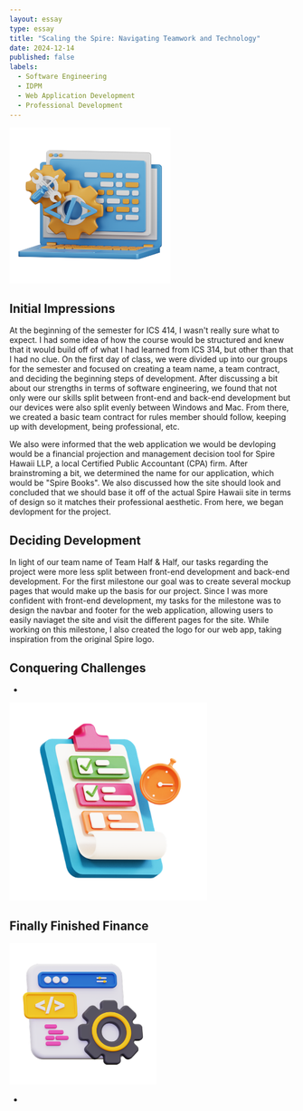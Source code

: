 ```yaml
---
layout: essay
type: essay
title: "Scaling the Spire: Navigating Teamwork and Technology"
date: 2024-12-14
published: false
labels:
  - Software Engineering
  - IDPM
  - Web Application Development
  - Professional Development
---
```


<img width="285px" height="275px"
     class="rounded float-start pe-4" 
     src="../img/studying/software-3d.png" >

## Initial Impressions

At the beginning of the semester for ICS 414, I wasn't really sure what to expect. I had some idea of how the course would be structured and knew that it would build off of what I had learned from ICS 314, but other than that I had no clue. On the first day of class, we were divided up into our groups for the semester and focused on creating a team name, a team contract, and deciding the beginning steps of development. After discussing a bit about our strengths in terms of software engineering, we found that not only were our skills split between front-end and back-end development but our devices were also split evenly between Windows and Mac. From there, we created a basic team contract for rules member should follow, keeping up with development, being professional, etc. 

We also were informed that the web application we would be devloping would be a financial projection and management decision tool for Spire Hawaii LLP, a local Certified Public Accountant (CPA) firm. After brainstroming a bit, we determined the name for our application, which would be "Spire Books". We also discussed how the site should look and concluded that we should base it off of the actual Spire Hawaii site in terms of design so it matches their professional aesthetic. From here, we began devlopment for the project.

## Deciding Development

In light of our team name of Team Half & Half, our tasks regarding the project were more less split between front-end development and back-end development. For the first milestone our goal was to create several mockup pages that would make up the basis for our project. Since I was more confident with front-end development, my tasks for the milestone was to design the navbar and footer for the web application, allowing users to easily naviaget the site and visit the different pages for the site. While working on this milestone, I also created the logo for our web app, taking inspiration from the original Spire logo.

## Conquering Challenges

*

<img width="350px" height="350px"
     class="rounded float-start pe-4" 
     src="../img/studying/idpm-3d.png" >


## Finally Finished Finance

<img width="260px" height="250px"
     class="rounded float-start pe-4" 
     src="../img/studying/software2-3d.png" >

*
